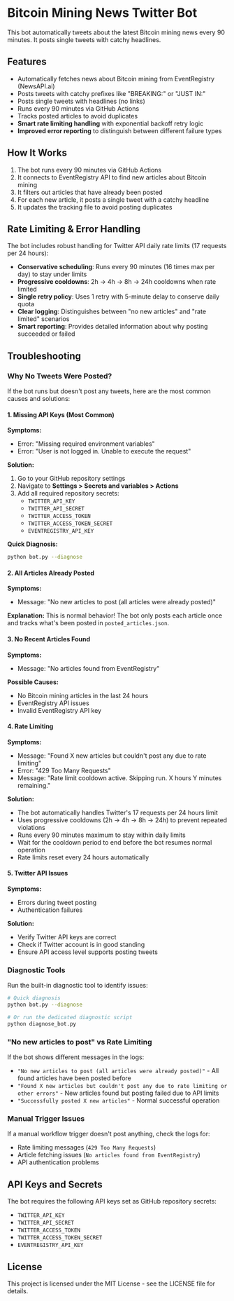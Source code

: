 # Bitcoin Mining News Twitter Bot

This bot automatically tweets about the latest Bitcoin mining news every 90 minutes. It posts single tweets with catchy headlines.

## Features

- Automatically fetches news about Bitcoin mining from EventRegistry (NewsAPI.ai)
- Posts tweets with catchy prefixes like "BREAKING:" or "JUST IN:"
- Posts single tweets with headlines (no links)
- Runs every 90 minutes via GitHub Actions
- Tracks posted articles to avoid duplicates
- **Smart rate limiting handling** with exponential backoff retry logic
- **Improved error reporting** to distinguish between different failure types

## How It Works

1. The bot runs every 90 minutes via GitHub Actions
2. It connects to EventRegistry API to find new articles about Bitcoin mining
3. It filters out articles that have already been posted
4. For each new article, it posts a single tweet with a catchy headline
5. It updates the tracking file to avoid posting duplicates

## Rate Limiting & Error Handling

The bot includes robust handling for Twitter API daily rate limits (17 requests per 24 hours):

- **Conservative scheduling**: Runs every 90 minutes (16 times max per day) to stay under limits
- **Progressive cooldowns**: 2h → 4h → 8h → 24h cooldowns when rate limited
- **Single retry policy**: Uses 1 retry with 5-minute delay to conserve daily quota
- **Clear logging**: Distinguishes between "no new articles" and "rate limited" scenarios
- **Smart reporting**: Provides detailed information about why posting succeeded or failed

## Troubleshooting

### Why No Tweets Were Posted?

If the bot runs but doesn't post any tweets, here are the most common causes and solutions:

#### 1. Missing API Keys (Most Common)
**Symptoms:**
- Error: "Missing required environment variables"
- Error: "User is not logged in. Unable to execute the request"

**Solution:**
1. Go to your GitHub repository settings
2. Navigate to **Settings > Secrets and variables > Actions**
3. Add all required repository secrets:
   - `TWITTER_API_KEY`
   - `TWITTER_API_SECRET`
   - `TWITTER_ACCESS_TOKEN`
   - `TWITTER_ACCESS_TOKEN_SECRET`
   - `EVENTREGISTRY_API_KEY`

**Quick Diagnosis:**
```bash
python bot.py --diagnose
```

#### 2. All Articles Already Posted
**Symptoms:**
- Message: "No new articles to post (all articles were already posted)"

**Explanation:**
This is normal behavior! The bot only posts each article once and tracks what's been posted in `posted_articles.json`.

#### 3. No Recent Articles Found
**Symptoms:**
- Message: "No articles found from EventRegistry"

**Possible Causes:**
- No Bitcoin mining articles in the last 24 hours
- EventRegistry API issues
- Invalid EventRegistry API key

#### 4. Rate Limiting
**Symptoms:**
- Message: "Found X new articles but couldn't post any due to rate limiting"
- Error: "429 Too Many Requests"
- Message: "Rate limit cooldown active. Skipping run. X hours Y minutes remaining."

**Solution:**
- The bot automatically handles Twitter's 17 requests per 24 hours limit
- Uses progressive cooldowns (2h → 4h → 8h → 24h) to prevent repeated violations
- Runs every 90 minutes maximum to stay within daily limits
- Wait for the cooldown period to end before the bot resumes normal operation
- Rate limits reset every 24 hours automatically

#### 5. Twitter API Issues
**Symptoms:**
- Errors during tweet posting
- Authentication failures

**Solution:**
- Verify Twitter API keys are correct
- Check if Twitter account is in good standing
- Ensure API access level supports posting tweets

### Diagnostic Tools

Run the built-in diagnostic tool to identify issues:

```bash
# Quick diagnosis
python bot.py --diagnose

# Or run the dedicated diagnostic script
python diagnose_bot.py
```

### "No new articles to post" vs Rate Limiting

If the bot shows different messages in the logs:

- `"No new articles to post (all articles were already posted)"` - All found articles have been posted before
- `"Found X new articles but couldn't post any due to rate limiting or other errors"` - New articles found but posting failed due to API limits
- `"Successfully posted X new articles"` - Normal successful operation

### Manual Trigger Issues

If a manual workflow trigger doesn't post anything, check the logs for:
- Rate limiting messages (`429 Too Many Requests`)
- Article fetching issues (`No articles found from EventRegistry`)
- API authentication problems

## API Keys and Secrets

The bot requires the following API keys set as GitHub repository secrets:
- `TWITTER_API_KEY`
- `TWITTER_API_SECRET`
- `TWITTER_ACCESS_TOKEN`
- `TWITTER_ACCESS_TOKEN_SECRET`
- `EVENTREGISTRY_API_KEY`

## License

This project is licensed under the MIT License - see the LICENSE file for details.
